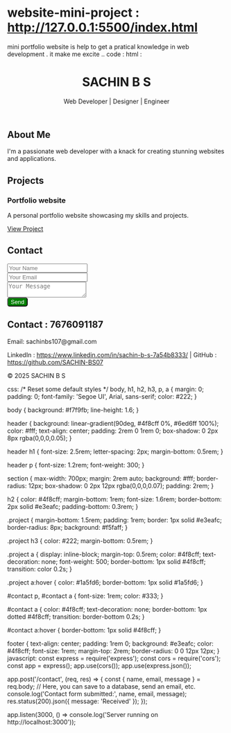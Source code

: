 # website-mini-project  : http://127.0.0.1:5500/index.html
mini portfolio website is help to get a pratical knowledge in web development . it make me excite ..
code :
html :
<!DOCTYPE html>
<html lang="en">
<head>
  <meta charset="UTF-8">
  <meta name="viewport" content="width=device-width, initial-scale=1.0">
  <title>My Portfolio</title>
  <link rel="stylesheet" href="index.css">
  <link rel="stylesheet" href="http://localhost:3000/contact">
</head>
<body>
  <header>
    <h1>SACHIN B S</h1>
    <p>Web Developer | Designer | Engineer</p>
  </header>

  <section id="about">
    <h2>About Me</h2>
    <p>I'm a passionate web developer with a knack for creating stunning websites and applications.</p>
  </section>

  <section id="projects">
    <h2>Projects</h2>
    <div class="project">
      <h3>Portfolio website
      </h3>
      <p>A personal portfolio website showcasing my skills and projects.</p>
      <a href="#">View Project</a>
    </div>
  </section>

  <section id="contact">
  <h2>Contact</h2>
  <form id="contactForm">
    <input type="text" name="name" placeholder="Your Name" required><br>
    <input type="email" name="email" placeholder="Your Email" required><br>
    <textarea name="message" placeholder="Your Message" required></textarea><br>
    <button type="submit" style="background-color: green; border-radius: 5px; color: white;">Send</button>
  </form>
  <p id="formStatus"></p>
</section>
<script>
document.getElementById('contactForm').addEventListener('submit', async function(e) {
  e.preventDefault();
  const form = e.target;
  const data = {
    name: form.name.value,
    email: form.email.value,
    message: form.message.value
  };
  const res = await fetch('http://localhost:3000/contact', {
    method: 'POST',
    headers: {'Content-Type': 'application/json'},
    body: JSON.stringify(data)
  });
  document.getElementById('formStatus').textContent = res.ok ? 'Message sent!' : 'Error sending message.';
});
</script>

  <section id="details">
    <h2>Contact : 7676091187</h2>
    <p>Email: sachinbs107@gmail.com</p>
    <p>LinkedIn : <a href="#">https://www.linkedin.com/in/sachin-b-s-7a54b8333/</a> | GitHub : <a href="#">https://github.com/SACHIN-BS07</a></p>
  </section>

  <footer>
    <p>© 2025 SACHIN B S</p>
  </footer>
  </body>
</html>

  css: 
  /* Reset some default styles */
body, h1, h2, h3, p, a {
  margin: 0;
  padding: 0;
  font-family: 'Segoe UI', Arial, sans-serif;
  color: #222;
}

body {
  background: #f7f9fb;
  line-height: 1.6;
}

header {
  background: linear-gradient(90deg, #4f8cff 0%, #6ed6ff 100%);
  color: #fff;
  text-align: center;
  padding: 2rem 0 1rem 0;
  box-shadow: 0 2px 8px rgba(0,0,0,0.05);
}

header h1 {
  font-size: 2.5rem;
  letter-spacing: 2px;
  margin-bottom: 0.5rem;
}

header p {
  font-size: 1.2rem;
  font-weight: 300;
}

section {
  max-width: 700px;
  margin: 2rem auto;
  background: #fff;
  border-radius: 12px;
  box-shadow: 0 2px 12px rgba(0,0,0,0.07);
  padding: 2rem;
}

h2 {
  color: #4f8cff;
  margin-bottom: 1rem;
  font-size: 1.6rem;
  border-bottom: 2px solid #e3eafc;
  padding-bottom: 0.3rem;
}

.project {
  margin-bottom: 1.5rem;
  padding: 1rem;
  border: 1px solid #e3eafc;
  border-radius: 8px;
  background: #f5faff;
}

.project h3 {
  color: #222;
  margin-bottom: 0.5rem;
}

.project a {
  display: inline-block;
  margin-top: 0.5rem;
  color: #4f8cff;
  text-decoration: none;
  font-weight: 500;
  border-bottom: 1px solid #4f8cff;
  transition: color 0.2s;
}

.project a:hover {
  color: #1a5fd6;
  border-bottom: 1px solid #1a5fd6;
}

#contact p, #contact a {
  font-size: 1rem;
  color: #333;
}

#contact a {
  color: #4f8cff;
  text-decoration: none;
  border-bottom: 1px dotted #4f8cff;
  transition: border-bottom 0.2s;
}

#contact a:hover {
  border-bottom: 1px solid #4f8cff;
}

footer {
  text-align: center;
  padding: 1rem 0;
  background: #e3eafc;
  color: #4f8cff;
  font-size: 1rem;
  margin-top: 2rem;
  border-radius: 0 0 12px 12px;
}
javascript:
const express = require('express');
const cors = require('cors');
const app = express();
app.use(cors());
app.use(express.json());

app.post('/contact', (req, res) => {
  const { name, email, message } = req.body;
  // Here, you can save to a database, send an email, etc.
  console.log('Contact form submitted:', name, email, message);
  res.status(200).json({ message: 'Received' });
});

app.listen(3000, () => console.log('Server running on http://localhost:3000'));
  

